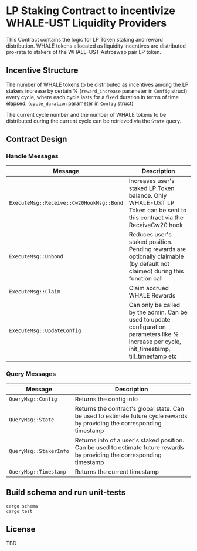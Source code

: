 # LP Staking Contract to incentivize WHALE-UST Liquidity Providers

This Contract contains the logic for LP Token staking and reward distribution. WHALE tokens allocated as liquidity incentives are distributed pro-rata to stakers of the WHALE-UST Astroswap pair LP token.

## Incentive Structure

The number of WHALE tokens to be distributed as incentives among the LP stakers increase by certain % (`reward_increase` parameter in `Config` struct) every cycle, where each cycle lasts for a fixed duration in terms of time elapsed. (`cycle_duration` parameter in `Config` struct)

The current cycle number and the number of WHALE tokens to be distributed during the current cycle can be retrieved via the `State` query.

## Contract Design

### Handle Messages

| Message                                  | Description                                                                                                                                   |
| ---------------------------------------- | --------------------------------------------------------------------------------------------------------------------------------------------- |
| `ExecuteMsg::Receive::Cw20HookMsg::Bond` | Increases user's staked LP Token balance. Only WHALE-UST LP Token can be sent to this contract via the ReceiveCw20 hook                       |
| `ExecuteMsg::Unbond`                     | Reduces user's staked position. Pending rewards are optionally claimable (by default not claimed) during this function call                   |
| `ExecuteMsg::Claim`                      | Claim accrued WHALE Rewards                                                                                                                   |
| `ExecuteMsg::UpdateConfig`               | Can only be called by the admin. Can be used to update configuration parameters like % increase per cycle, init_timestamp, till_timestamp etc |

### Query Messages

| Message                | Description                                                                                                                |
| ---------------------- | -------------------------------------------------------------------------------------------------------------------------- |
| `QueryMsg::Config`     | Returns the config info                                                                                                    |
| `QueryMsg::State`      | Returns the contract's global state. Can be used to estimate future cycle rewards by providing the corresponding timestamp |
| `QueryMsg::StakerInfo` | Returns info of a user's staked position. Can be used to estimate future rewards by providing the corresponding timestamp  |
| `QueryMsg::Timestamp`  | Returns the current timestamp                                                                                              |

## Build schema and run unit-tests

```
cargo schema
cargo test
```

## License

TBD
